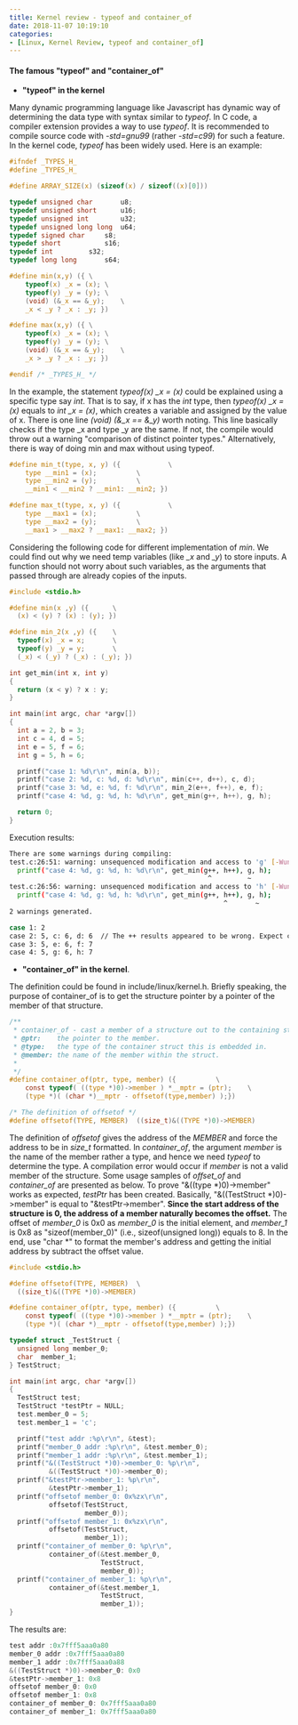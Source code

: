 ```yaml
---
title: Kernel review - typeof and container_of
date: 2018-11-07 10:19:10
categories:
- [Linux, Kernel Review, typeof and container_of]
---
```


#### **The famous "typeof" and "container_of"**

* **"typeof" in the kernel**

Many dynamic programming language like Javascript has dynamic way of determining the data type with syntax similar to *typeof*. In C code, a compiler extension provides a way to use *typeof*. It is recommended to compile source code with *-std=gnu99* (rather *-std=c99*) for such a feature. In the kernel code, *typeof* has been widely used. Here is an example:

```c
#ifndef _TYPES_H_
#define _TYPES_H_

#define ARRAY_SIZE(x) (sizeof(x) / sizeof((x)[0]))

typedef unsigned char		u8;
typedef unsigned short		u16;
typedef unsigned int		u32;
typedef unsigned long long	u64;
typedef signed char		s8;
typedef short			s16;
typedef int			s32;
typedef long long		s64;

#define min(x,y) ({ \
	typeof(x) _x = (x);	\
	typeof(y) _y = (y);	\
	(void) (&_x == &_y);	\
	_x < _y ? _x : _y; })

#define max(x,y) ({ \
	typeof(x) _x = (x);	\
	typeof(y) _y = (y);	\
	(void) (&_x == &_y);	\
	_x > _y ? _x : _y; })

#endif /* _TYPES_H_ */
```

In the example, the statement *typeof(x) _x = (x)* could be explained using a specific type say *int*. That is to say, if x has the *int* type, then *typeof(x) _x = (x)* equals to *int _x = (x)*, which creates a variable and assigned by the value of x. There is one line *(void) (&_x == &_y)* worth noting. This line basically checks if the type _x and type _y are the same. If not, the compile would throw out a warning "comparison of distinct pointer types." Alternatively, there is way of doing min and max without using typeof.

```c
#define min_t(type, x, y) ({			\
	type __min1 = (x);			\
	type __min2 = (y);			\
	__min1 < __min2 ? __min1: __min2; })

#define max_t(type, x, y) ({			\
	type __max1 = (x);			\
	type __max2 = (y);			\
	__max1 > __max2 ? __max1: __max2; })
```

Considering the following code for different implementation of *min*. We could find out why we need temp variables (like *_x* and *_y*) to store inputs. A function should not worry about such variables, as the arguments that passed through are already copies of the inputs.

```c
#include <stdio.h>

#define min(x ,y) ({      \
  (x) < (y) ? (x) : (y); })

#define min_2(x ,y) ({    \
  typeof(x) _x = x;       \
  typeof(y) _y = y;       \
  (_x) < (_y) ? (_x) : (_y); })

int get_min(int x, int y)
{
  return (x < y) ? x : y;
}

int main(int argc, char *argv[])
{
  int a = 2, b = 3;
  int c = 4, d = 5;
  int e = 5, f = 6;
  int g = 5, h = 6;

  printf("case 1: %d\r\n", min(a, b));
  printf("case 2: %d, c: %d, d: %d\r\n", min(c++, d++), c, d);
  printf("case 3: %d, e: %d, f: %d\r\n", min_2(e++, f++), e, f);
  printf("case 4: %d, g: %d, h: %d\r\n", get_min(g++, h++), g, h);

  return 0;
}
```

Execution results:

```bash
There are some warnings during compiling:
test.c:26:51: warning: unsequenced modification and access to 'g' [-Wunsequenced]
  printf("case 4: %d, g: %d, h: %d\r\n", get_min(g++, h++), g, h);
                                                  ^         ~
test.c:26:56: warning: unsequenced modification and access to 'h' [-Wunsequenced]
  printf("case 4: %d, g: %d, h: %d\r\n", get_min(g++, h++), g, h);
                                                      ^       ~
2 warnings generated.

case 1: 2
case 2: 5, c: 6, d: 6  // The ++ results appeared to be wrong. Expect c == 5.
case 3: 5, e: 6, f: 7
case 4: 5, g: 6, h: 7
```

* **"container_of" in the kernel**.

The definition could be found in include/linux/kernel.h. Briefly speaking, the purpose of container_of is to get the structure pointer by a pointer of the member of that structure.

```c
/**
 * container_of - cast a member of a structure out to the containing structure
 * @ptr:	the pointer to the member.
 * @type:	the type of the container struct this is embedded in.
 * @member:	the name of the member within the struct.
 *
 */
#define container_of(ptr, type, member) ({			\
	const typeof( ((type *)0)->member ) *__mptr = (ptr);	\
	(type *)( (char *)__mptr - offsetof(type,member) );})

/* The definition of offsetof */
#define offsetof(TYPE, MEMBER)	((size_t)&((TYPE *)0)->MEMBER)  
```
The definition of *offsetof* gives the address of the *MEMBER* and force the address to be in *size_t* formatted. In *container_of*, the argument *member* is the name of the member rather a type, and hence we need *typeof* to determine the type. A compilation error would occur if *member* is not a valid member of the structure. Some usage samples of *offset_of* and *container_of* are presented as below. To prove "&((type *)0)->member" works as expected, *testPtr* has been created. Basically, "&((TestStruct *)0)->member" is equal to "&testPtr->member". **Since the start address of the structure is 0, the address of a member naturally becomes the offset.** The offset of *member_0* is 0x0 as *member_0* is the initial element, and *member_1* is 0x8 as "sizeof(member_0)" (i.e., sizeof(unsigned long)) equals to 8. In the end, use "char *" to format the member's address and getting the initial address by subtract the offset value.

```c
#include <stdio.h>

#define offsetof(TYPE, MEMBER)	\
  ((size_t)&((TYPE *)0)->MEMBER)

#define container_of(ptr, type, member) ({			\
	const typeof( ((type *)0)->member ) *__mptr = (ptr);	\
	(type *)( (char *)__mptr - offsetof(type,member) );})

typedef struct _TestStruct {
  unsigned long member_0;
  char  member_1;
} TestStruct;

int main(int argc, char *argv[])
{
  TestStruct test;
  TestStruct *testPtr = NULL;
  test.member_0 = 5;
  test.member_1 = 'c';

  printf("test addr :%p\r\n", &test);
  printf("member_0 addr :%p\r\n", &test.member_0);
  printf("member_1 addr :%p\r\n", &test.member_1);
  printf("&((TestStruct *)0)->member_0: %p\r\n",
          &((TestStruct *)0)->member_0);
  printf("&testPtr->member_1: %p\r\n",
          &testPtr->member_1);
  printf("offsetof member_0: 0x%zx\r\n",
          offsetof(TestStruct,
                   member_0));
  printf("offsetof member_1: 0x%zx\r\n",
          offsetof(TestStruct,
                   member_1));
  printf("container_of member_0: %p\r\n",
          container_of(&test.member_0,
                       TestStruct,
                       member_0));
  printf("container_of member_1: %p\r\n",
          container_of(&test.member_1,
                       TestStruct,
                       member_1));
}
```

The results are:

```c
test addr :0x7fff5aaa0a80
member_0 addr :0x7fff5aaa0a80
member_1 addr :0x7fff5aaa0a88
&((TestStruct *)0)->member_0: 0x0
&testPtr->member_1: 0x8
offsetof member_0: 0x0
offsetof member_1: 0x8
container_of member_0: 0x7fff5aaa0a80
container_of member_1: 0x7fff5aaa0a80
```